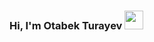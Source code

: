 ### Hi, I'm Otabek Turayev <img src="https://media.giphy.com/media/hvRJCLFzcasrR4ia7z/giphy.gif" width="30px">
